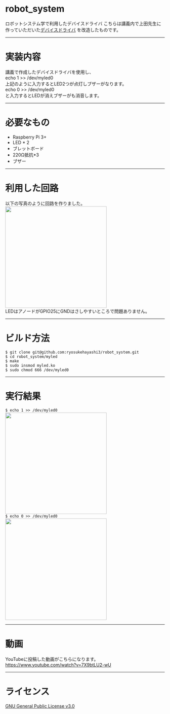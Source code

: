 # robot_system
ロボットシステム学で利用したデバイスドライバ
こちらは講義内で上田先生に作っていただいた[デバイスドライバ](https://github.com/ryuichiueda/robosys_device_drivers/blob/master/myled.c)
を改造したものです。
***
# 実装内容  
講義で作成したデバイスドライバを使用し、  
echo 1 >> /dev/myled0  
上記のように入力するとLED2つが点灯しブザーがなります。  
echo 0 >> /dev/myled0  
と入力するとLEDが消えブザーがも消音します。
***
# 必要なもの  
* Raspberry Pi 3+
* LED * 2  
* ブレットボード  
* 220Ω抵抗*3  
* ブザー  
***
# 利用した回路  
以下の写真のように回路を作りました。  
<img src="https://user-images.githubusercontent.com/94128516/148500777-995b65ac-62b0-4d05-90bd-1ef85af45c53.jpg" width="320">  
LEDはアノードがGPIO25にGNDはさしやすいところで問題ありません。  
***
# ビルド方法  
`$ git clone git@github.com:ryosukehayashi3/robot_system.git`  
`$ cd robot_system/myled`  
`$ make`  
`$ sudo insmod myled.ko`  
`$ sudo chmod 666 /dev/myled0`  
***
# 実行結果  
`$ echo 1 >> /dev/myled0`  
<img src="https://user-images.githubusercontent.com/94128516/148501823-95dcc088-5453-4265-bbc4-69a1bbe7b6b6.jpg" width="320">  
`$ echo 0 >> /dev/myled0`  
<img src="https://user-images.githubusercontent.com/94128516/148500777-995b65ac-62b0-4d05-90bd-1ef85af45c53.jpg" width="320">  
***
# 動画  
YouTubeに投稿した動画がこちらになります。  
<https://www.youtube.com/watch?v=7X9btLU2-wU>
***
# ライセンス  
[GNU General Public License v3.0](https://github.com/ryosukehayashi3/robot_system/blob/main/LICENSE)
